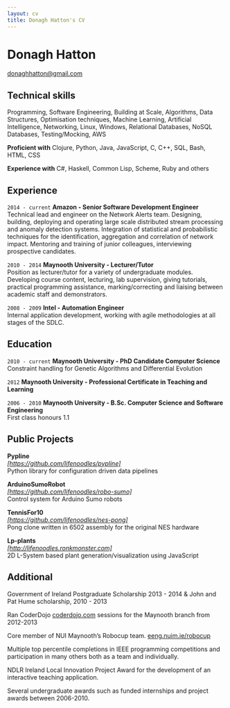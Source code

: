 ```yaml
---
layout: cv
title: Donagh Hatton's CV
---
```

# Donagh Hatton

<div id="webaddress">
<a href="donaghhatton@gmail.com">donaghhatton@gmail.com</a>
</div>

## Technical skills
Programming, 
Software Engineering, 
Building at Scale,
Algorithms, 
Data Structures, 
Optimisation techniques, 
Machine Learning,
Artificial Intelligence, 
Networking, 
Linux, 
Windows,
Relational Databases,
NoSQL Databases,
Testing/Mocking,
AWS

__Proficient with__
Clojure, Python, Java, JavaScript, C, C++, SQL, Bash, HTML, CSS

__Experience with__ 
C#, Haskell, Common Lisp, Scheme, Ruby and others 

## Experience
`2014 - current`
__Amazon - Senior Software Development Engineer__  
Technical lead and engineer on the Network Alerts team. Designing, building, deploying and operating large scale distributed stream processing and anomaly detection systems. Integration of statistical and probabilistic techniques for the identification, aggregation and correlation of network impact. Mentoring and training of junior colleagues, interviewing prospective candidates.

`2010 - 2014`
__Maynooth University - Lecturer/Tutor__  
Position as lecturer/tutor for a variety of undergraduate modules. Developing course content, lecturing, lab supervision, giving tutorials, practical programming assistance, marking/correcting and liaising between academic staff and demonstrators.

`2008 - 2009`
__Intel - Automation Engineer__  
Internal application development, working with agile methodologies at all stages of the SDLC.


## Education
`2010 - current`
__Maynooth University - PhD Candidate Computer Science__  
  Constraint handling for Genetic Algorithms and Differential Evolution

`2012`
__Maynooth University - Professional Certificate in Teaching and Learning__  

`2006 - 2010`
__Maynooth University - B.Sc. Computer Science and Software Engineering__  
First class honours 1.1

## Public Projects

__Pypline__  
*[https://github.com/lifenoodles/pypline]*  
Python library for configuration driven data pipelines

__ArduinoSumoRobot__  
*[https://github.com/lifenoodles/robo-sumo]*  
Control system for Arduino Sumo robots

__TennisFor10__  
*[https://github.com/lifenoodles/nes-pong]*  
Pong clone written in 6502 assembly for the original NES hardware

__Lp-plants__  
*[http://lifenoodles.ronkmonster.com]*  
2D L-System based plant generation/visualization using JavaScript

## Additional

Government of Ireland Postgraduate Scholarship 2013 - 2014 & John and Pat Hume scholarship, 2010 - 2013

Ran CoderDojo [coderdojo.com](http://coderdojo.com) sessions for the Maynooth branch from 2012-2013

Core member of NUI Maynooth’s Robocup team.
[eeng.nuim.ie/robocup](http://eeng.nuim.ie/robocup)

Multiple top percentile completions in IEEE programming competitions and participation in many others both as a team and individually.

NDLR Ireland Local Innovation Project Award for the development of an interactive teaching application.

Several undergraduate awards such as funded internships and project awards between 2006-2010.

<!-- ### Footer

Last updated: August 2018 -->


